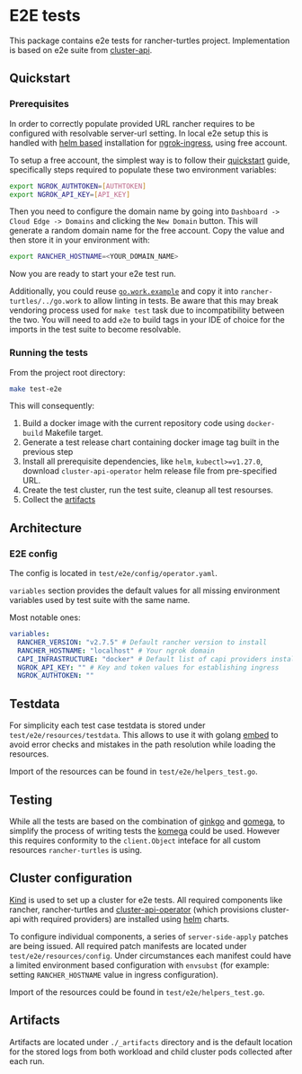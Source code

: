 # E2E tests

This package contains e2e tests for rancher-turtles project. Implementation is based on e2e suite from [cluster-api](https://github.com/kubernetes-sigs/cluster-api/tree/main/test).

## Quickstart

### Prerequisites

In order to correctly populate provided URL rancher requires to be configured with resolvable server-url setting. In local e2e setup this is handled with [helm based](https://github.com/ngrok/kubernetes-ingress-controller#helm) installation for [ngrok-ingress](https://github.com/ngrok/kubernetes-ingress-controller), using free account.

To setup a free account, the simplest way is to follow their [quickstart](https://ngrok.com/docs/using-ngrok-with/k8s/) guide, specifically steps required to populate these two environment variables:

```bash
export NGROK_AUTHTOKEN=[AUTHTOKEN]
export NGROK_API_KEY=[API_KEY]
```

Then you need to configure the domain name by going into `Dashboard -> Cloud Edge -> Domains` and clicking the `New Domain` button. This will generate a random domain name for the free account. Copy the value and then store it in your environment with:

```bash
export RANCHER_HOSTNAME=<YOUR_DOMAIN_NAME>
```

Now you are ready to start your e2e test run.

Additionally, you could reuse [`go.work.example`](../../go.work.example) and copy it into `rancher-turtles/../go.work` to allow linting in tests. Be aware that this may break vendoring process used for `make test` task due to incompatibility between the two. You will need to add `e2e` to build tags in your IDE of choice for the imports in the test suite to become resolvable.

### Running the tests

From the project root directory:
```bash
make test-e2e
```

This will consequently:
1. Build a docker image with the current repository code using `docker-build` Makefile target.
2. Generate a test release chart containing docker image tag built in the previous step
3. Install all prerequisite dependencies, like `helm`, `kubectl>=v1.27.0`, download `cluster-api-operator` helm release file from pre-specified URL.
4. Create the test cluster, run the test suite, cleanup all test resourses.
5. Collect the [artifacts](#artifacts)

## Architecture

### E2E config

The config is located in `test/e2e/config/operator.yaml`.

`variables` section provides the default values for all missing environment variables used by test suite with the same name.

Most notable ones:
```yaml
variables:
  RANCHER_VERSION: "v2.7.5" # Default rancher version to install
  RANCHER_HOSTNAME: "localhost" # Your ngrok domain
  CAPI_INFRASTRUCTURE: "docker" # Default list of capi providers installed in the cluster. Using docker:latest by default. Could be expanded with `docker,azure` to include latest azure provider for example.
  NGROK_API_KEY: "" # Key and token values for establishing ingress
  NGROK_AUTHTOKEN: ""
```

## Testdata

For simplicity each test case testdata is stored under `test/e2e/resources/testdata`. This allows to use it with golang [embed](https://pkg.go.dev/embed) to avoid error checks and mistakes in the path resolution while loading the resources.

Import of the resources can be found in `test/e2e/helpers_test.go`.

## Testing

While all the tests are based on the combination of [ginkgo](https://github.com/onsi/ginkgo) and [gomega](https://github.com/onsi/gomega), to simplify the process of writing tests the [komega](https://pkg.go.dev/sigs.k8s.io/controller-runtime/pkg/envtest/komega) could be used. However this requires conformity to the `client.Object` inteface for all custom resources `rancher-turtles` is using.

## Cluster configuration

[Kind](https://kind.sigs.k8s.io/) is used to set up a cluster for e2e tests. All required components like rancher, rancher-turtles and [cluster-api-operator](https://github.com/kubernetes-sigs/cluster-api-operator) (which provisions cluster-api with required providers) are installed using [helm](https://kind.sigs.k8s.io/) charts.

To configure individual components, a series of `server-side-apply` patches are being issued. All required patch manifests are located under `test/e2e/resources/config`. Under circumstances each manifest could have a limited environment based configuration with `envsubst` (for example: setting `RANCHER_HOSTNAME` value in ingress configuration).

Import of the resources could be found in `test/e2e/helpers_test.go`.

## Artifacts

Artifacts are located under `./_artifacts` directory and is the default location for the stored logs from both workload and child cluster pods collected after each run.
